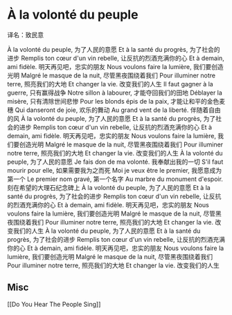 # À la volonté du peuple

译名：致民意

À la volonté du peuple,
为了人民的意愿
Et à la santé du progrès,
为了社会的进步
Remplis ton cœur d'un vin rebelle,
让反抗的烈酒充满你的心
Et à demain, ami fidèle.
明天再见吧，忠实的朋友
Nous voulons faire la lumière,
我们要创造光明
Malgré le masque de la nuit,
尽管黑夜围绕着我们
Pour illuminer notre terre,
照亮我们的大地
Et changer la vie.
改变我们的人生
Il faut gagner à la guerre,
只有赢得战争
Notre sillon à labourer,
才能夺回我们的田地
Déblayer la misère,
只有清除世间悲惨
Pour les blonds épis de la paix,
才能让和平的金色麦穗
Qui danseront de joie,
欢乐的舞动
Au grand vent de la liberté.
伴随着自由的风
À la volonté du peuple,
为了人民的意愿
Et à la santé du progrès,
为了社会的进步
Remplis ton cœur d'un vin rebelle,
让反抗的烈酒充满你的心
Et à demain, ami fidèle.
明天再见吧，忠实的朋友
Nous voulons faire la lumière,
我们要创造光明
Malgré le masque de la nuit,
尽管黑夜围绕着我们
Pour illuminer notre terre,
照亮我们的大地
Et changer la vie.
改变我们的人生
À la volonté du peuple,
为了人民的意愿
Je fais don de ma volonté.
我奉献出我的一切
S'il faut mourir pour elle,
如果需要我为之而死
Moi je veux être le premier,
我愿意成为第一个
Le premier nom gravé,
第一个名字
Au marbre du monument d'espoir.
刻在希望的大理石纪念碑上
À la volonté du peuple,
为了人民的意愿
Et à la santé du progrès,
为了社会的进步
Remplis ton cœur d'un vin rebelle,
让反抗的烈酒充满你的心
Et à demain, ami fidèle.
明天再见吧，忠实的朋友
Nous voulons faire la lumière,
我们要创造光明
Malgré le masque de la nuit,
尽管黑夜围绕着我们
Pour illuminer notre terre,
照亮我们的大地
Et changer la vie.
改变我们的人生
À la volonté du peuple,
为了人民的意愿
Et à la santé du progrès,
为了社会的进步
Remplis ton cœur d'un vin rebelle,
让反抗的烈酒充满你的心
Et à demain, ami fidèle.
明天再见吧，忠实的朋友
Nous voulons faire la lumière,
我们要创造光明
Malgré le masque de la nuit,
尽管黑夜围绕着我们
Pour illuminer notre terre,
照亮我们的大地
Et changer la vie.
改变我们的人生


## Misc

[[Do You Hear The People Sing]]


